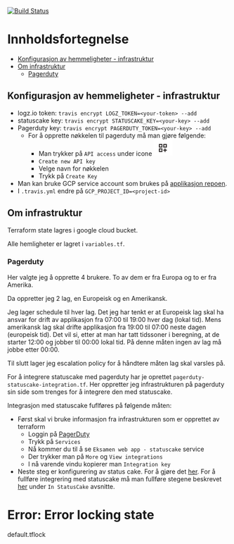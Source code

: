 [![Build Status](https://travis-ci.com/guberArmin/eksamen-infrastructure.svg?token=m6BpjWymm3UWnZ6QxDwC&branch=main)](https://travis-ci.com/guberArmin/eksamen-infrastructure)


# Innholdsfortegnelse
- [Konfigurasjon av hemmeligheter - infrastruktur](#konfigurasjon-av-hemmeligheter---infrastruktur)
- [Om infrastruktur](#om-infrastruktur)
  * [Pagerduty](#pagerduty)

## Konfigurasjon av hemmeligheter - infrastruktur
- logz.io token: `travis encrypt LOGZ_TOKEN=<your-token> --add`
- statuscake key: `travis encrypt STATUSCAKE_KEY=<your-key> --add`  
- Pagerduty key: `travis encrypt PAGERDUTY_TOKEN=<your-key> --add`  
    - For å opprette nøkkelen til pagerduty må man gjøre følgende:
        - Man trykker på `API access` under icone ![Addon ikone](./doc/addon_img.png "Addon ikone")
        - `Create new API key`
        - Velge navn for nøkkelen
        - Trykk på `Create Key`
- Man kan bruke GCP service account som brukes på [applikasjon repoen](https://github.com/guberArmin/devops-exam#konfigurasjon-av-hemligheter---applikasjon).
- I `.travis.yml` endre på  `GCP_PROJECT_ID=<project-id>`

## Om infrastruktur
Terraform state lagres i google cloud bucket.

Alle hemligheter er lagret i `variables.tf`.

### Pagerduty

Her valgte jeg å opprette 4 brukere. To av dem er fra Europa og to er fra Amerika.

Da oppretter jeg 2 lag, en Europeisk og en Amerikansk.

Jeg lager schedule til hver lag. Det jeg har tenkt er at Europeisk lag skal ha ansvar for drift av applikasjon fra 07:00 til 19:00 hver dag (lokal tid).
Mens amerikansk lag skal drifte applikasjon fra 19:00 til 07:00 neste dagen (europeisk tid). Det vil si, etter
at man har tatt tidssoner i beregning, at de starter 12:00 og jobber til 00:00 lokal tid. På denne måten ingen av
lag må jobbe etter 00:00.

Til slutt lager jeg escalation policy for å håndtere måten lag skal varsles på.

For å integrere statuscake med pagerduty har je oprettet `pagerduty-statuscake-integration.tf`. Her oppretter
jeg infrastrukturen på pagerduty sin side som trenges for å integrere den med statuscake.

Integrasjon med statuscake fuflføres på følgende måten:
- Først skal vi bruke informasjon fra infrastrukturen som er opprettet av terraform
    - Loggin på [PagerDuty](https://www.pagerduty.com/)
    - Trykk på `Services`
    - Nå kommer du til å se `Eksamen web app - statuscake` service
    - Der trykker man på `More` og `View integrations` 
    - I nå varende vindu kopierer man `Integration key`
- Neste steg er konfigurering av status cake. For å gjøre det [her](https://www.pagerduty.com/docs/guides/statuscake-integration-guide/).
For å fullføre integrering med statuscake må man fullføre stegene beskrevet [her](https://www.pagerduty.com/docs/guides/statuscake-integration-guide/) 
under `In StatusCake` avsnitte.

# Error: Error locking state
default.tflock